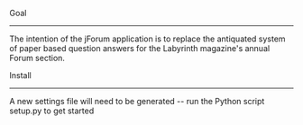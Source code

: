 Goal
__________
The intention of the jForum application is to replace the antiquated 
system of paper based question answers for the Labyrinth magazine's
annual Forum section.

Install
________
A new settings file will need to be generated -- run the Python script setup.py to get started
